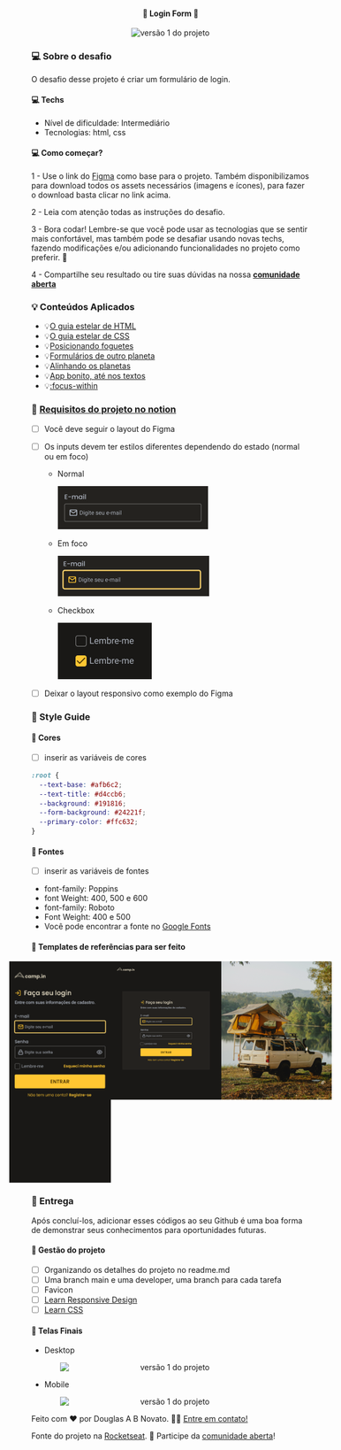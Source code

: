 <h4 align="center"> 
	🚧 Login Form 🚀
</h4>

<p align="center" style="display: flex; align-items: flex-start; justify-content: center;">
  <img alt="versão 1 do projeto" title="#rocketnews" src="./.github/tela-1.jpg">
</p>  

### 💻 Sobre o desafio

O desafio desse projeto é criar um formulário de login.

#### 💻 Techs

- Nível de dificuldade: Intermediário
- Tecnologias: html, css

#### 💻 Como começar?

1 - Use o link do [Figma](https://www.figma.com/file/pxHVsTJwZVFZ9UEqJC0GJR/DD-Login-Form-CSS-Copy?fuid=850142401757702475) como base para o projeto. Também disponibilizamos para download todos os assets necessários (imagens e ícones), para fazer o download basta clicar no link acima.  

2 - Leia com atenção todas as instruções do desafio.

3 - Bora codar! Lembre-se que você pode usar as tecnologias que se sentir mais confortável, mas também pode se desafiar usando novas techs, fazendo modificações e/ou adicionando funcionalidades no projeto como preferir. 🚀

4 - Compartilhe seu resultado ou tire suas dúvidas na nossa [**comunidade aberta**](https://discord.gg/bacwY2gDCF)

### 💡 Conteúdos Aplicados

- 💡[O guia estelar de HTML](https://app.rocketseat.com.br/node/o-guia-estelar-de-html)
- 💡[O guia estelar de CSS](https://app.rocketseat.com.br/node/o-guia-estelar-de-css)
- 💡[Posicionando foguetes](https://app.rocketseat.com.br/node/posicionando-foguetes)
- 💡[Formulários de outro planeta](https://app.rocketseat.com.br/node/formularios-de-outro-planeta)
- 💡[Alinhando os planetas](https://app.rocketseat.com.br/node/flexbox)
- 💡[App bonito, até nos textos](https://app.rocketseat.com.br/node/flexbox)
- 💡[:focus-within](https://developer.mozilla.org/pt-BR/docs/Web/CSS/:focus-within)

### 🚀 [Requisitos do projeto no notion](https://efficient-sloth-d85.notion.site/Desafio-Login-Form-CSS-a10caea5a183494e97eb9ce4f33536b3)

- [ ] Você deve seguir o layout do Figma
- [ ] Os inputs devem ter estilos diferentes dependendo do estado (normal ou em foco)
    - Normal
        
        ![Normal](./.github/normal.png)
        
    - Em foco
        
        ![Em foco](./.github/em-foco.png)
        
    - Checkbox
        
        ![Checkbox](./.github/checkbox.png)
        
- [ ] Deixar o layout responsivo como exemplo do Figma
 
### 🎨 Style Guide

#### 🎨 Cores

- [ ] inserir as variáveis de cores

````css
:root {
  --text-base: #afb6c2;
  --text-title: #d4ccb6;
  --background: #191816;
  --form-background: #24221f;
  --primary-color: #ffc632;
}
````

#### 🎨 Fontes

- [ ] inserir as variáveis de fontes

- font-family: Poppins 
- font Weight: 400, 500 e 600
- font-family: Roboto
- Font Weight: 400 e 500
- Você pode encontrar a fonte no [Google Fonts](https://fonts.google.com/)

#### 🎨 Templates de referências para ser feito

<p align="center" style="display: flex; align-items: flex-start; justify-content: center;">
  <img alt="mobile" title="#rocketnews" src="./.github/mobile-dark-yellow.png" height="400px">
  <img alt="desktop" title="#rocketnews" src="./.github/web-dark-yellow.png" width="400px">
</p>  

### 📅 Entrega

Após concluí-los, adicionar esses códigos ao seu Github é uma boa forma de demonstrar seus conhecimentos para oportunidades futuras.

#### 📅 Gestão do projeto

- [ ] Organizando os detalhes do projeto no readme.md
- [ ] Uma branch main e uma developer, uma branch para cada tarefa
- [ ] Favicon
- [ ] [Learn Responsive Design](https://web.dev/learn/design/)
- [ ] [Learn CSS](https://web.dev/learn/css/)

#### 📅 Telas Finais

- Desktop

<p align="center" style="display: flex; align-items: flex-start; justify-content: center;">
  <img alt="versão 1 do projeto" title="#rocketnews" src="./.github/tela-1.jpg" width="400px">
</p>  

- Mobile

<p align="center" style="display: flex; align-items: flex-start; justify-content: center;">
  <img alt="versão 1 do projeto" title="#rocketnews" src="./.github/tela-1.jpg" width="400px">
</p>  

Feito com ❤️ por Douglas A B Novato. 👋🏽 [Entre em contato!](https://www.linkedin.com/in/douglasabnovato/)
 
Fonte do projeto na [Rocketseat](https://www.rocketseat.com.br/). 👋 Participe da [comunidade aberta](https://discord.gg/bacwY2gDCF)!